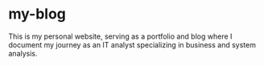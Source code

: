 # my-blog
This is my personal website, serving as a portfolio and blog where I document my journey as an IT analyst specializing in business and system analysis. 

